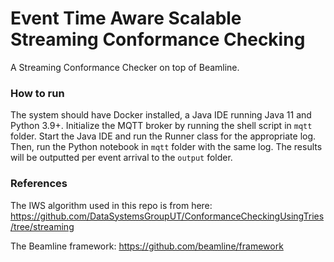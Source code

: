 # Event Time Aware Scalable Streaming Conformance Checking
A Streaming Conformance Checker on top of Beamline.

### How to run
The system should have Docker installed, a Java IDE running Java 11 and Python 3.9+.
Initialize the MQTT broker by running the shell script in `mqtt` folder. Start the Java IDE and run the Runner class for the appropriate log. Then, run the Python notebook in `mqtt` folder with the same log. The results will be outputted per event arrival to the `output` folder.

### References

The IWS algorithm used in this repo is from here: https://github.com/DataSystemsGroupUT/ConformanceCheckingUsingTries/tree/streaming

The Beamline framework: https://github.com/beamline/framework


